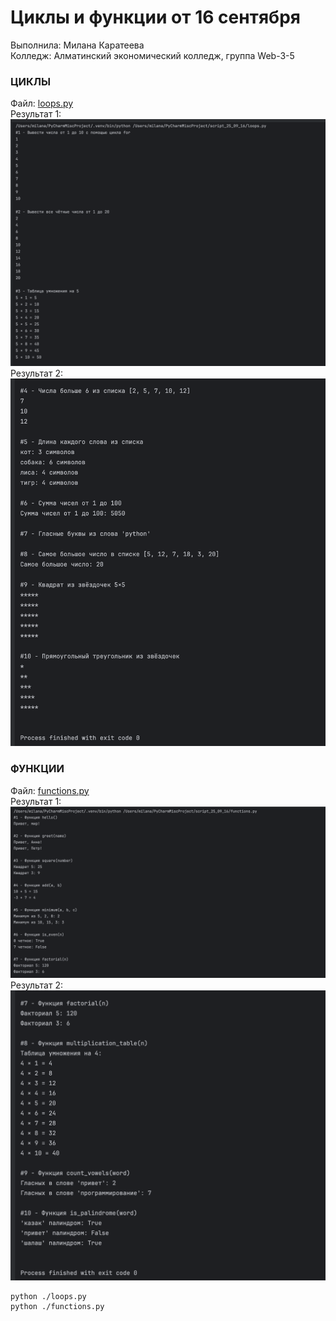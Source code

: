 # Циклы и функции от 16 сентября

Выполнила: Милана Каратеева  
Колледж: Алматинский экономический колледж, группа Web-3-5

### ЦИКЛЫ
Файл: [loops.py](loops.py)  
Результат 1: ![loops_result_1.png](./loops_result_1.png)  
Результат 2: ![loops_result_2.png](./loops_result_2.png)

### ФУНКЦИИ
Файл: [functions.py](functions.py)  
Результат 1: ![functions_result_1.png](./functions_result_1.png)  
Результат 2: ![functions_result_2.png](./functions_result_2.png)

```bash
python ./loops.py
python ./functions.py
```
